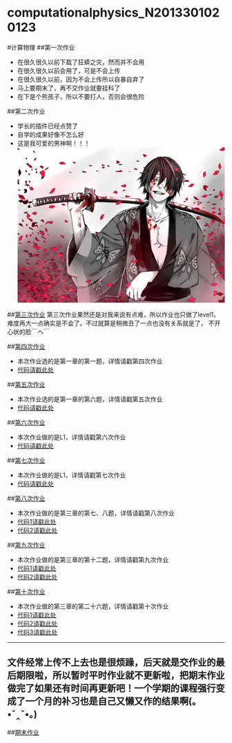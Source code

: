 # computationalphysics_N2013301020123
#计算物理
##第一次作业
*  在很久很久以前下载了狂蟒之灾，然而并不会用
*  在很久很久以前会用了，可是不会上传
*  在很久很久以前，因为不会上传所以自暴自弃了
*  马上要期末了，再不交作业就要挂科了
*  在下是个熊孩子，所以不要打人，否则会很危险

##第二次作业
*  学长的插件已经点赞了
*  自学的成果好像不怎么好
* 这是我可爱的男神啊！！！ ![这是我可爱的男神！](https://github.com/Gailpig/computationalphysics_N2013301020123/blob/master/20120621234520_QSu3L.thumb.600_0.jpg)

##[第三次作业](https://github.com/Gailpig/computationalphysics_N2013301020123/blob/master/untitled0.py)
第三次作业果然还是对我来说有点难，所以作业也只做了level1，难度再大一点确实是不会了。不过就算是稍微丑了一点也没有关系就是了，
不开心状的脸￣へ￣

##[第四次作业](https://www.zybuluo.com/Gailpig/note/408517)
*  本次作业选的是第一章的第一题，详情请戳第四次作业
*  [代码请戳此处](https://github.com/Gailpig/computationalphysics_N2013301020123/blob/master/untitled1.py)

##[第五次作业](https://www.zybuluo.com/Gailpig/note/406571)
*  本次作业选的是第一章的第六题，详情请戳第五次作业
*  [代码请戳此处](https://github.com/Gailpig/computationalphysics_N2013301020123/blob/master/untitled2.py)

##[第六次作业](https://www.zybuluo.com/Gailpig/note/408528)
* 本次作业做的是L1，详情请戳第六次作业
* [代码请戳此处](https://github.com/Gailpig/computationalphysics_N2013301020123/blob/master/untitled3.py)
 
##[第七次作业](https://www.zybuluo.com/Gailpig/note/408588)
*  本次作业做的是L1，详情请戳第七次作业
*  [代码请戳此处](https://github.com/Gailpig/computationalphysics_N2013301020123/blob/master/untitled4.py)

##[第八次作业](https://www.zybuluo.com/Gailpig/note/408964)
*  本次作业做的是第三章的第七、八题，详情请戳第八次作业
*  [代码1请戳此处](https://github.com/Gailpig/computationalphysics_N2013301020123/blob/master/untitled5.py)
*  [代码2请戳此处](https://github.com/Gailpig/computationalphysics_N2013301020123/blob/master/untitled6.py)

##[第九次作业](https://www.zybuluo.com/Gailpig/note/410676)
*  本次作业做的是第三章的第十二题，详情请戳第九次作业
*  [代码1请戳此处](https://github.com/Gailpig/computationalphysics_N2013301020123/blob/master/untitled7.py)
*  [代码2请戳此处](https://github.com/Gailpig/computationalphysics_N2013301020123/blob/master/untitled8.py)

##[第十次作业](https://www.zybuluo.com/Gailpig/note/413259)
*  本次作业做的第三章的第二十六题，详情请戳第十次作业
*  [代码1请戳此处](https://github.com/Gailpig/computationalphysics_N2013301020123/blob/master/untitled9.py)
*  [代码2请戳此处](https://github.com/Gailpig/computationalphysics_N2013301020123/blob/master/untitled10.py)
*  [代码3请戳此处](https://github.com/Gailpig/computationalphysics_N2013301020123/blob/master/untitled11.py)

---------------
文件经常上传不上去也是很烦躁，后天就是交作业的最后期限啦，所以暂时平时作业就不更新啦，把期末作业做完了如果还有时间再更新吧！一个学期的课程强行变成了一个月的补习也是自己又懒又作的结果啊(｡•ˇ‸ˇ•｡)
---------------

##[期末作业]()
